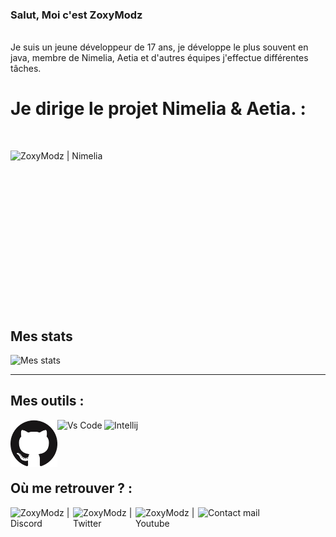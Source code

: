 ### Salut, Moi c'est ZoxyModz 
<br />
Je suis un jeune développeur de 17 ans, je développe le plus souvent en java, membre de Nimelia, Aetia et d'autres équipes j'effectue différentes tâches.

# Je dirige le projet Nimelia & Aetia. :
<br />

[<img align="left" alt="ZoxyModz | Nimelia" src="https://cdn.discordapp.com/attachments/822233414278184980/1025542980343451658/github_serv_icon.png"/>][nimelia]

<br />
<br />
<br />
<br />
<br />
<br />
<br />
<br />
<br />
<br />
<br />
<br />
<br />
<br />
<br />

## Mes stats

<img alt="Mes stats" src="https://github-readme-stats.vercel.app/api/top-langs/?username=zoxouu&show_icons=true&hide_border=true&theme=radical" />

---

## Mes outils :

[<img align="left" alt="GitHub" width="75px" src="https://raw.githubusercontent.com/github/explore/78df643247d429f6cc873026c0622819ad797942/topics/github/github.png" />][github]
[<img align="left" alt="Vs Code" width="75px" src="https://upload.wikimedia.org/wikipedia/commons/thumb/2/2d/Visual_Studio_Code_1.18_icon.svg/1200px-Visual_Studio_Code_1.18_icon.svg.png" />][vscode]
[<img align="left" alt="Intellij" width="75px" src="https://resources.jetbrains.com/storage/products/intellij-idea/img/meta/intellij-idea_logo_300x300.png" />][intellij]


<br />
<br />
<br />
<br />


## Où me retrouver ? :

[<img align="left" alt="ZoxyModz | Discord" width="100px" src="https://img.shields.io/badge/Discord-7289DA?style=for-the-badge&logo=discord&logoColor=white"/>][discord]
[<img align="left" alt="ZoxyModz | Twitter" width="100px" src="https://img.shields.io/badge/Twitter-1DA1F2?style=for-the-badge&logo=twitter&logoColor=white"/>][twitter]
[<img align="left" alt="ZoxyModz | Youtube" width="100px" src="https://img.shields.io/badge/YouTube-FF0000?style=for-the-badge&logo=youtube&logoColor=white"/>][youtube]
[<img align="left" alt="Contact mail" width="100px" src="https://img.shields.io/badge/Gmail-D14836?style=for-the-badge&logo=gmail&logoColor=white"/>][gmail]

[twitter]: https://twitter.com/zoxymodz
[discord]: https://discord.com/users/709471121656905829
[youtube]: https://www.youtube.com/channel/UCtGCUwYrP9gxlcwOs2LqIhg
[intellij]: https://www.jetbrains.com/idea/
[github]: https://github.com/Zoxouu
[vscode]: https://code.visualstudio.com/
[gmail]: mailto:pro@zoxymodz.me
[nimelia]:https://www.nimelia.fr

